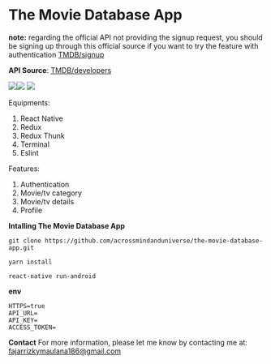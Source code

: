 # The Movie Database App

**note:** regarding the official API not providing the signup request, you should be signing up through this official source if you want to try the feature with authentication [TMDB/signup](https://www.themoviedb.org/signup)

**API Source**: [TMDB/developers](https://developers.themoviedb.org/3)

![](https://i.imgur.com/7AgyKQM.png)![](https://i.imgur.com/A3FFrUa.png)
![](https://i.imgur.com/knsrXjg.png)

Equipments:
1. React Native
2. Redux
3. Redux Thunk
4. Terminal
5. Eslint

Features:
1. Authentication
2. Movie/tv category
3. Movie/tv details
4. Profile

**Intalling The Movie Database App**
```
git clone https://github.com/acrossmindanduniverse/the-movie-database-app.git

yarn install

react-native run-android
```
**env**
```
HTTPS=true
API_URL=
API_KEY=
ACCESS_TOKEN=
```

**Contact**
For more information, please let me know by contacting me at: fajarrizkymaulana186@gmail.com
 
